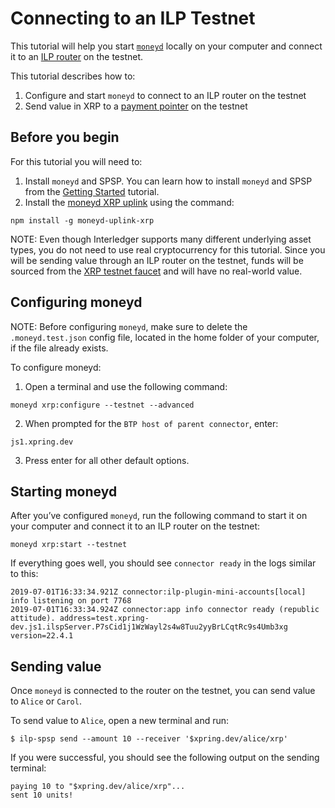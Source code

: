# Connecting to an ILP Testnet

This tutorial will help you start [`moneyd`](https://github.com/interledgerjs/moneyd) locally on your computer and 
connect it to an [ILP router](https://github.com/interledgerjs/ilp-connector) on the testnet.

This tutorial describes how to:

1. Configure and start `moneyd` to connect to an ILP router on the testnet
2. Send value in XRP to a [payment pointer](https://interledger.org/rfcs/0026-payment-pointers/) on the testnet

## Before you begin
For this tutorial you will need to:
 1. Install `moneyd` and SPSP. You can learn how to install `moneyd` 
and SPSP from the [Getting Started](getting-started.md) tutorial.
2. Install the [moneyd XRP uplink](https://github.com/interledgerjs/moneyd#uplinks) using the command:
```shell
npm install -g moneyd-uplink-xrp
```

NOTE: Even though Interledger supports many different underlying asset types, you do not need to use real 
cryptocurrency for this tutorial. Since you will be sending value through an ILP router on the testnet, 
funds will be sourced from the [XRP testnet faucet](https://xrpl.org/xrp-test-net-faucet.html) and 
will have no real-world value.

## Configuring moneyd
NOTE: Before configuring `moneyd`, make sure to delete the `.moneyd.test.json` config file, located in the home folder 
of your computer, if the file already exists.

To configure moneyd: 

1. Open a terminal and use the following command:
```shell
moneyd xrp:configure --testnet --advanced
```

2. When prompted for the `BTP host of parent connector`, enter:
```shell
js1.xpring.dev
```

3. Press enter for all other default options.

## Starting moneyd
After you’ve configured `moneyd`, run the following command to start it on your computer and connect it to an 
ILP router on the testnet:
```shell
moneyd xrp:start --testnet
```

If everything goes well, you should see `connector ready` in the logs similar to this:
```shell
2019-07-01T16:33:34.921Z connector:ilp-plugin-mini-accounts[local] info listening on port 7768
2019-07-01T16:33:34.924Z connector:app info connector ready (republic attitude). address=test.xpring-dev.js1.ilspServer.P7sCid1j1WzWayl2s4w8Tuu2yyBrLCqtRc9s4Umb3xg version=22.4.1
```

## Sending value
Once `moneyd` is connected to the router on the testnet, you can send value to `Alice` or `Carol`.

To send value to `Alice`, open a new terminal and run:
```shell
$ ilp-spsp send --amount 10 --receiver '$xpring.dev/alice/xrp'
```

If you were successful, you should see the following output on the sending terminal:
```shell
paying 10 to "$xpring.dev/alice/xrp"...
sent 10 units!
```